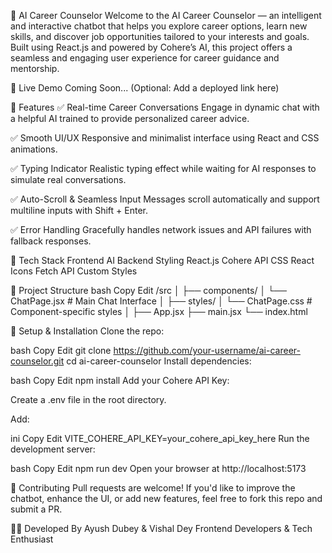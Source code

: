 
💼 AI Career Counselor
Welcome to the AI Career Counselor — an intelligent and interactive chatbot that helps you explore career options, learn new skills, and discover job opportunities tailored to your interests and goals. Built using React.js and powered by Cohere’s AI, this project offers a seamless and engaging user experience for career guidance and mentorship.

🚀 Live Demo
Coming Soon... (Optional: Add a deployed link here)

🧠 Features
✅ Real-time Career Conversations
Engage in dynamic chat with a helpful AI trained to provide personalized career advice.

✅ Smooth UI/UX
Responsive and minimalist interface using React and CSS animations.

✅ Typing Indicator
Realistic typing effect while waiting for AI responses to simulate real conversations.

✅ Auto-Scroll & Seamless Input
Messages scroll automatically and support multiline inputs with Shift + Enter.

✅ Error Handling
Gracefully handles network issues and API failures with fallback responses.

🔧 Tech Stack
Frontend	AI Backend	Styling
React.js	Cohere API	CSS
React Icons	Fetch API	Custom Styles

📁 Project Structure
bash
Copy
Edit
/src
│
├── components/
│   └── ChatPage.jsx        # Main Chat Interface
│
├── styles/
│   └── ChatPage.css        # Component-specific styles
│
├── App.jsx
├── main.jsx
└── index.html

🔑 Setup & Installation
Clone the repo:

bash
Copy
Edit
git clone https://github.com/your-username/ai-career-counselor.git
cd ai-career-counselor
Install dependencies:

bash
Copy
Edit
npm install
Add your Cohere API Key:

Create a .env file in the root directory.

Add:

ini
Copy
Edit
VITE_COHERE_API_KEY=your_cohere_api_key_here
Run the development server:

bash
Copy
Edit
npm run dev
Open your browser at http://localhost:5173

🙌 Contributing
Pull requests are welcome! If you'd like to improve the chatbot, enhance the UI, or add new features, feel free to fork this repo and submit a PR.


👨‍💻 Developed By
Ayush Dubey & Vishal Dey
Frontend Developers & Tech Enthusiast




